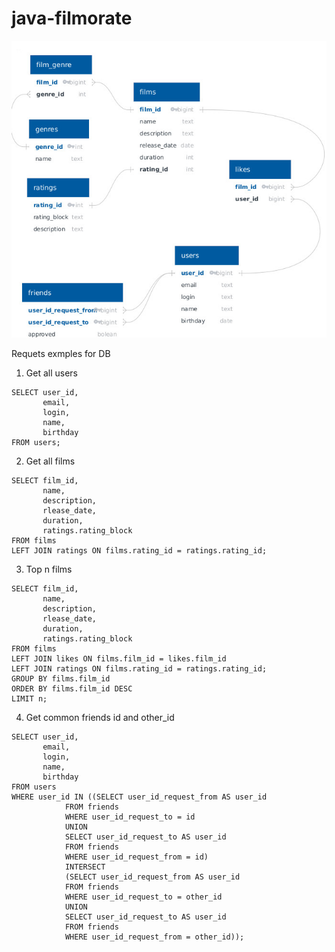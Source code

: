 # java-filmorate

![ER-diagramm](https://github.com/tonasd/java-filmorate/blob/DB-creation/Filmorate%20ER-diagram.jpg)

Requets exmples for DB

1. Get all users
```
SELECT user_id,
       email,
       login,
       name,
       birthday
FROM users;
```

2. Get all films
```
SELECT film_id,
       name,
       description,
       rlease_date,
       duration,
       ratings.rating_block
FROM films
LEFT JOIN ratings ON films.rating_id = ratings.rating_id;
```

3. Top n films
```
SELECT film_id,
       name,
       description,
       rlease_date,
       duration,
       ratings.rating_block
FROM films
LEFT JOIN likes ON films.film_id = likes.film_id
LEFT JOIN ratings ON films.rating_id = ratings.rating_id;
GROUP BY films.film_id
ORDER BY films.film_id DESC
LIMIT n;
```

4. Get common friends id and other_id
```
SELECT user_id,
       email,
       login,
       name,
       birthday
FROM users
WHERE user_id IN ((SELECT user_id_request_from AS user_id
            FROM friends
            WHERE user_id_request_to = id
            UNION
            SELECT user_id_request_to AS user_id
            FROM friends
            WHERE user_id_request_from = id)
            INTERSECT
            (SELECT user_id_request_from AS user_id
            FROM friends
            WHERE user_id_request_to = other_id
            UNION
            SELECT user_id_request_to AS user_id
            FROM friends
            WHERE user_id_request_from = other_id));
```
                    
